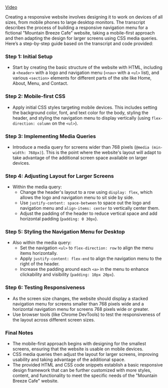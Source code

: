 [Video](https://vimeo.com/911610292?share=copy)

Creating a responsive website involves designing it to work on devices of all sizes, from mobile phones to large desktop monitors. The transcript describes the process of building a responsive navigation menu for a fictional "Mountain Breeze Cafe" website, taking a mobile-first approach and then adapting the design for larger screens using CSS media queries. Here’s a step-by-step guide based on the transcript and code provided:

### Step 1: Initial Setup
- Start by creating the basic structure of the website with HTML, including a `<header>` with a logo and navigation menu (`<nav>` with a `<ul>` list), and various `<section>` elements for different parts of the site like Home, About, Menu, and Contact.

### Step 2: Mobile-first CSS
- Apply initial CSS styles targeting mobile devices. This includes setting the background color, font, and text color for the body, styling the header, and styling the navigation menu to display vertically (using `flex-direction: column` on the `<ul>`).

### Step 3: Implementing Media Queries
- Introduce a media query for screens wider than 768 pixels (`@media (min-width: 768px)`). This is the point where the website's layout will adapt to take advantage of the additional screen space available on larger devices.

### Step 4: Adjusting Layout for Larger Screens
- Within the media query:
  - Change the header's layout to a row using `display: flex`, which allows the logo and navigation menu to sit side by side.
  - Use `justify-content: space-between` to space out the logo and navigation menu and `align-items: center` to vertically center them.
  - Adjust the padding of the header to reduce vertical space and add horizontal padding (`padding: 0 30px`).

### Step 5: Styling the Navigation Menu for Desktop
- Also within the media query:
  - Set the navigation `<ul>` to `flex-direction: row` to align the menu items horizontally.
  - Apply `justify-content: flex-end` to align the navigation menu to the right of the header.
  - Increase the padding around each `<a>` in the menu to enhance clickability and visibility (`padding: 10px 20px`).

### Step 6: Testing Responsiveness
- As the screen size changes, the website should display a stacked navigation menu for screens smaller than 768 pixels wide and a horizontal navigation menu for screens 768 pixels wide or greater.
- Use browser tools (like Chrome DevTools) to test the responsiveness of the layout across different screen sizes.

### Final Notes
- The mobile-first approach begins with designing for the smallest screens, ensuring that the website is usable on mobile devices.
- CSS media queries then adjust the layout for larger screens, improving usability and taking advantage of the additional space.
- The provided HTML and CSS code snippets establish a basic responsive design framework that can be further customized with more styles, content, and functionality to meet the specific needs of the "Mountain Breeze Cafe" website.

